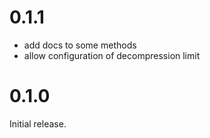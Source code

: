 # 0.1.1

 - add docs to some methods
 - allow configuration of decompression limit

# 0.1.0

Initial release.